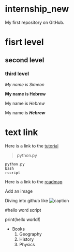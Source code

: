 # internship_new
My first repository on GitHub.

 # fisrt level

## second level

### third level

*My name is Simeon*

**My name is Hebrew**

My name is *Hebrew*

My name is **_Hebrew_**

# text link

Here is a link to the [tutorial](https://commonmark.org/help/)

>python.py

```
python.py
bash
rscript

```

Here is a link to the [roadmap](https://github.com/github/roadmap)

Add an image

Diving into github like ![caption](https://compote.slate.com/images/697b023b-64a5-49a0-8059-27b963453fb1.gif)

#hello word script

print(hello world!)

* Books
  1. Geography
  2. History
  3. Physics

